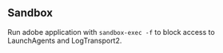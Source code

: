 ## Sandbox

Run adobe application with `sandbox-exec -f` to block access to LaunchAgents and LogTransport2.
